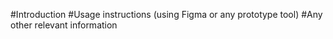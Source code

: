 #Introduction
#Usage instructions (using Figma or any prototype tool)
#Any other relevant information
